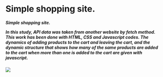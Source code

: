 <h1>Simple shopping site.</h1>

<h5>Simple shopping site.

In this study, API data was taken from another website by fetch method. This work has been done with HTML, CSS and Javascript codes. The dynamics of adding products to the cart and leaving the cart, and the dynamic structure that shows how many of the same products are added to the cart when more than one is added to the cart are given with javascript.</h5>

![](ekran.gif)
